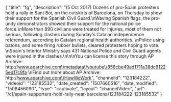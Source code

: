 {
    "title": "fg",
    "description": "(5 Oct 2017) Dozens of pro-Spain protesters held a rally in Sant Boi, on the outskirts of Barcelona, on Thursday to show their support for the Spanish Civil Guard.\nWaving Spanish flags, the pro-unity demonstrators showed their support for the national police force.\nMore than 890 civilians were treated for injuries, most of them not serious, following clashes during Sunday's Catalan independence referendum, according to Catalan regional health authorities. \nPolice using batons, and some firing rubber bullets, cleared protesters hoping to vote. \nSpain's Interior Ministry says 431 National Police and Civil Guard agents were injured in the clashes.\n\n\nYou can license this story through AP Archive: http:\/\/www.aparchive.com\/metadata\/youtube\/856cbe49ad1711a38dc61225ed17c9fa \nFind out more about AP Archive: http:\/\/www.aparchive.com\/HowWeWork",
    "channelid": "123184222",
    "videoid": "123185532",
    "date_created": "1507660516",
    "date_modified": "1508456090",
    "type": "captivate",
    "layout": "channelVideo",
    "url": "\/c1\/spain-supporters-hold-rally-near-barcelona\/123184222-123185532"
}